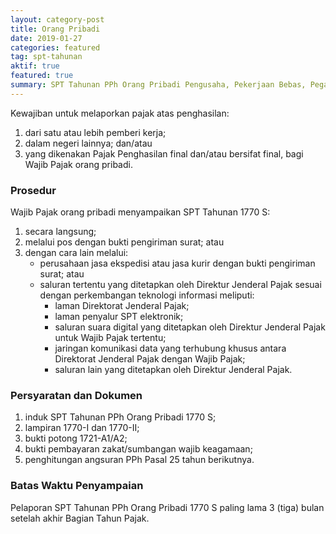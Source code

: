 ```yaml
---
layout: category-post
title: Orang Pribadi
date: 2019-01-27
categories: featured
tag: spt-tahunan
aktif: true
featured: true
summary: SPT Tahunan PPh Orang Pribadi Pengusaha, Pekerjaan Bebas, Pegawai, Karyawan
---
```

Kewajiban untuk melaporkan pajak atas penghasilan:
1. dari satu atau lebih pemberi kerja;
2. dalam negeri lainnya; dan/atau
3. yang dikenakan Pajak Penghasilan final dan/atau bersifat final, bagi Wajib Pajak orang pribadi.

### Prosedur
Wajib Pajak orang pribadi menyampaikan SPT Tahunan 1770 S:
1. secara langsung;
2. melalui pos dengan bukti pengiriman surat; atau
3. dengan cara lain melalui:
    - perusahaan jasa ekspedisi atau jasa kurir dengan bukti pengiriman surat; atau
    - saluran tertentu yang ditetapkan oleh Direktur Jenderal Pajak sesuai dengan perkembangan teknologi informasi meliputi:
        - laman Direktorat Jenderal Pajak;
        - laman penyalur SPT elektronik;
        - saluran suara digital yang ditetapkan oleh Direktur Jenderal Pajak untuk Wajib Pajak tertentu;
        - jaringan komunikasi data yang terhubung khusus antara Direktorat Jenderal Pajak dengan Wajib Pajak;
        - saluran lain yang ditetapkan oleh Direktur Jenderal Pajak.

### Persyaratan dan Dokumen
1. induk SPT Tahunan PPh Orang Pribadi 1770 S;
2. lampiran 1770-I dan 1770-II;
3. bukti potong 1721-A1/A2;
4. bukti pembayaran zakat/sumbangan wajib keagamaan;
5. penghitungan angsuran PPh Pasal 25 tahun berikutnya.

### Batas Waktu Penyampaian
Pelaporan SPT Tahunan PPh Orang Pribadi 1770 S paling lama 3 (tiga) bulan setelah akhir Bagian Tahun Pajak.
